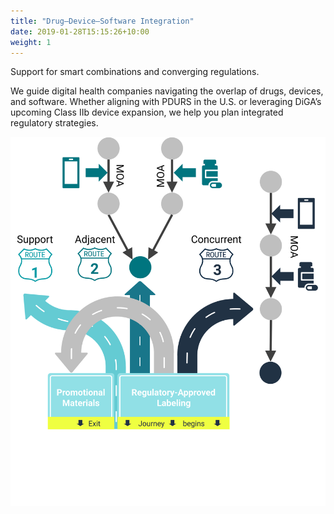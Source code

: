 ```yaml
---
title: "Drug–Device–Software Integration"
date: 2019-01-28T15:15:26+10:00
weight: 1
---
```


Support for smart combinations and converging regulations.

We guide digital health companies navigating the overlap of drugs, devices, and software. Whether aligning with PDURS in the U.S. or leveraging DiGA’s upcoming Class IIb device expansion, we help you plan integrated regulatory strategies.

![](/images/illustrations/drug-device.svg)

<!--
With PDURS (prescription drug use-related software), the U.S. is taking the lead in Digital Therapeutics (DTx) adoption, setting benchmarks in regulatory oversight and innovation.

Germany’s DiGA program is pioneering regulated digital health solutions in Europe, offering a structured pathway that balances evidence, safety, and integration into healthcare systems—and is soon expanding to include Class IIb devices, a move that addresses previous limitations in developing smart medications.
-->
